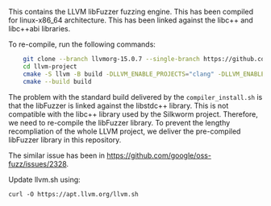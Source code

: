 This contains the LLVM libFuzzer fuzzing engine. This has been compiled for linux-x86_64 architecture. This has been linked against the libc++ and libc++abi libraries. 

To re-compile, run the following commands:
```bash
    git clone --branch llvmorg-15.0.7 --single-branch https://github.com/llvm/llvm-project.git
    cd llvm-project
    cmake -S llvm -B build -DLLVM_ENABLE_PROJECTS="clang" -DLLVM_ENABLE_RUNTIMES="libcxx;libcxxabi;compiler-rt" -DCOMPILER_RT_BUILD_LIBFUZZER=ON -DCMAKE_BUILD_TYPE=RelWithDebInfo -DCMAKE_TOOLCHAIN_FILE=../silkworm/cmake/toolchain/clang_libcxx.cmake
    cmake --build build
```

The problem with the standard build delivered by the `compiler_install.sh` is that the libFuzzer is linked against the libstdc++ library. This is not compatible with the libc++ library used by the Silkworm project. Therefore, we need to re-compile the libFuzzer library. To prevent the lengthy recompliation of the whole LLVM project, we deliver the pre-compiled libFuzzer library in this repository.

The similar issue has been in https://github.com/google/oss-fuzz/issues/2328.

Update llvm.sh using:

    curl -O https://apt.llvm.org/llvm.sh
